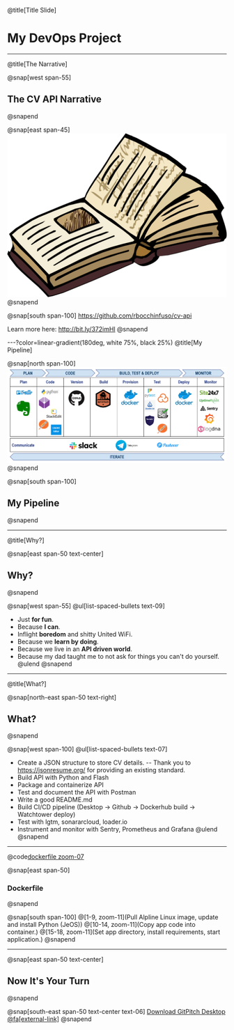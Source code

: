 @title[Title Slide]

# My **DevOps** Project

---
@title[The Narrative]

@snap[west span-55]
## The CV API Narrative
@snapend

@snap[east span-45]
![IMAGE](assets/img/storybook.png)
@snapend

@snap[south span-100]
https://github.com/rbocchinfuso/cv-api

Learn more here: http://bit.ly/372imHl
@snapend

---?color=linear-gradient(180deg, white 75%, black 25%)
@title[My Pipeline]

@snap[north span-100]
![IMAGE](assets/img/pipeline.png)
@snapend

@snap[south span-100]
## My Pipeline
@snapend

---
@title[Why?]

@snap[east span-50 text-center]
## Why?
@snapend

@snap[west span-55]
@ul[list-spaced-bullets text-09]
- Just **for fun**.
- Because **I can**.
- Inflight **boredom** and shitty United WiFi.
- Because we **learn by doing**.
- Because we live in an **API driven world**.
- Because my dad taught me to not ask for things you can't do yourself.
@ulend
@snapend

---
@title[What?]

@snap[north-east span-50 text-right]
## What?
@snapend

@snap[west span-100]
@ul[list-spaced-bullets text-07]
- Create a JSON structure to store CV details.
-- Thank you to https://jsonresume.org/ for providing an existing standard.
- Build API with Python and Flash
- Package and containerize API
- Test and document the API with Postman
- Write a good README.md
- Build CI/CD pipeline (Desktop -> Github -> Dockerhub build -> Watchtower deploy)
- Test with lgtm, sonararcloud, loader.io
- Instrument and monitor with Sentry, Prometheus and Grafana
@ulend
@snapend

---

@code[dockerfile zoom-07](./Dockerfile)

@snap[east span-50]
### Dockerfile
@snapend

@snap[south span-100]
@[1-9, zoom-11](Pull Alpline Linux image, update and install Python (JeOS))
@[10-14, zoom-11](Copy app code into container.)
@[15-18, zoom-11](Set app directory, install requirements, start application.)
@snapend


---



@snap[east span-50 text-center]
## Now It's **Your** Turn
@snapend

@snap[south-east span-50 text-center text-06]
[Download GitPitch Desktop @fa[external-link]](https://gitpitch.com/docs/getting-started/tutorial/)
@snapend

